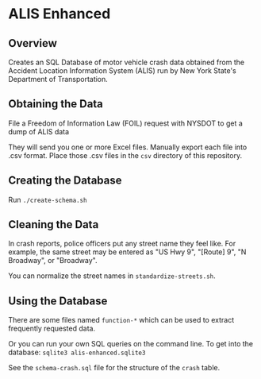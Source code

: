 ALIS Enhanced
=============

Overview
--------
Creates an SQL Database of motor vehicle crash data obtained from the
Accident Location Information System (ALIS) run by New York State's
Department of Transportation.

Obtaining the Data
------------------
File a Freedom of Information Law (FOIL) request with NYSDOT to get
a dump of ALIS data

They will send you one or more Excel files.  Manually export each file
into .csv format.  Place those .csv files in the `csv` directory of this
repository.

Creating the Database
---------------------
Run `./create-schema.sh`

Cleaning the Data
-----------------
In crash reports, police officers put any street name they feel like.
For example, the same street may be entered as "US Hwy 9", "[Route] 9",
"N Broadway", or "Broadway".

You can normalize the street names in `standardize-streets.sh`.

Using the Database
------------------
There are some files named `function-*` which can be used to extract
frequently requested data.

Or you can run your own SQL queries on the command line.
To get into the database: `sqlite3 alis-enhanced.sqlite3`

See the `schema-crash.sql` file for the structure of the `crash` table.
